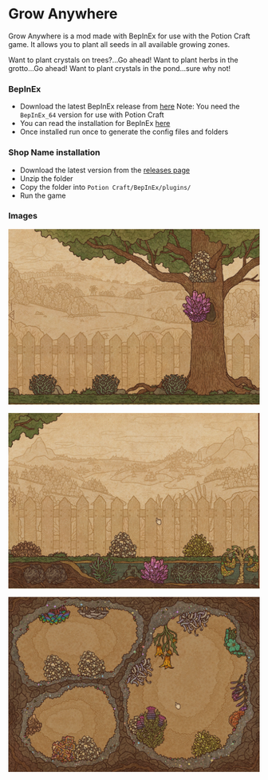 # Grow Anywhere
Grow Anywhere is a mod made with BepInEx for use with the Potion Craft game. It allows you to plant all seeds in all available growing zones.

Want to plant crystals on trees?...Go ahead!
Want to plant herbs in the grotto...Go ahead!
Want to plant crystals in the pond...sure why not!

### BepInEx
- Download the latest BepInEx release from [here](https://github.com/BepInEx/BepInEx/releases)
Note: You need the `BepInEx_64` version for use with Potion Craft
- You can read the installation for BepInEx [here](https://docs.bepinex.dev/articles/user_guide/installation/index.html)
- Once installed run once to generate the config files and folders

### Shop Name installation
- Download the latest version from the [releases page](https://github.com/MattDeDuck/GrowAnywhere/releases)
- Unzip the folder
- Copy the folder into `Potion Craft/BepInEx/plugins/`
- Run the game


### Images
![Garden](https://github.com/MattDeDuck/GrowAnywhere/blob/master/screenshots/garden1.png?raw=true)

![Pond](https://github.com/MattDeDuck/GrowAnywhere/blob/master/screenshots/garden2.png?raw=true)

![Grotto](https://github.com/MattDeDuck/GrowAnywhere/blob/master/screenshots/garden3.png?raw=true)